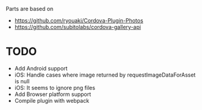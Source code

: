 Parts are based on

- https://github.com/ryouaki/Cordova-Plugin-Photos
- https://github.com/subitolabs/cordova-gallery-api 

# TODO

- Add Android support
- iOS: Handle cases where image returned by requestImageDataForAsset is null
- iOS: It seems to ignore png files
- Add Browser platform support
- Compile plugin with webpack
